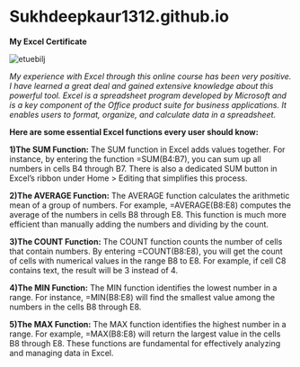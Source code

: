 # Sukhdeepkaur1312.github.io 

**My Excel Certificate**

![etuebilj](https://github.com/user-attachments/assets/6cb4882e-6f45-450b-8a61-a8aa1df8c0a4)

_My experience with Excel through this online course has been very positive. I have learned a great deal and gained extensive knowledge about this powerful tool. Excel is a spreadsheet program developed by Microsoft and is a key component of the Office product suite for business applications. It enables users to format, organize, and calculate data in a spreadsheet._

**Here are some essential Excel functions every user should know:**

**1)The SUM Function:**
The SUM function in Excel adds values together. For instance, by entering the function =SUM(B4:B7), you can sum up all numbers in cells B4 through B7. There is also a dedicated SUM button in Excel’s ribbon under Home > Editing that simplifies this process.

**2)The AVERAGE Function:**
The AVERAGE function calculates the arithmetic mean of a group of numbers. For example, =AVERAGE(B8:E8) computes the average of the numbers in cells B8 through E8. This function is much more efficient than manually adding the numbers and dividing by the count.

**3)The COUNT Function:**
The COUNT function counts the number of cells that contain numbers. By entering =COUNT(B8:E8), you will get the count of cells with numerical values in the range B8 to E8. For example, if cell C8 contains text, the result will be 3 instead of 4.

**4)The MIN Function:**
The MIN function identifies the lowest number in a range. For instance, =MIN(B8:E8) will find the smallest value among the numbers in the cells B8 through E8.

**5)The MAX Function:**
The MAX function identifies the highest number in a range. For example, =MAX(B8:E8) will return the largest value in the cells B8 through E8.
These functions are fundamental for effectively analyzing and managing data in Excel.



